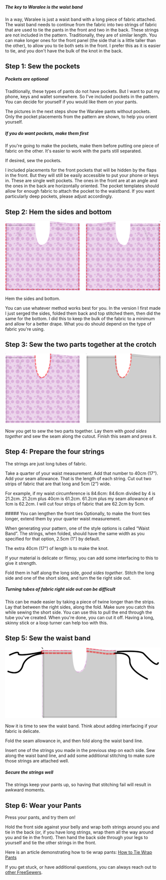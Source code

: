 
<Tip>

##### The key to Waralee is the waist band

In a way, Waralee is just a waist band with a long piece of fabric attached. The waist band needs to continue from the fabric into two strings of fabric that are used to tie the pants in the front and two in the back. These strings are not included in the pattern. Traditionally, they are of similar length. You can make longer ones for the front panel (the side that is a little taller than the other), to allow you to tie both sets in the front. I prefer this as it is easier to tie, and you don't have the bulk of the knot in the back.

</Tip>

## Step 1: Sew the pockets

<Note>

##### Pockets are optional
Traditionally, these types of pants do not have pockets. But I want to put my phone, keys and wallet somewhere. So I've included pockets in the pattern. You can decide for yourself if you would like them on your pants.

The pictures in the next steps show the Waralee pants without pockets. Only the pocket placements from the pattern are shown, to help you orient yourself.

##### If you do want pockets, make them first
If you're going to make the pockets, make them before putting one piece of fabric on the other. It's easier to work with the parts still separated.

</Note>

If desired, sew the pockets.

I included placements for the front pockets that will be hidden by the flaps in the front. But they will still be easily accessible to put your phone or keys in. These are single welt pockets. The ones in the front are at an angle and the ones in the back are horizontally oriented. The pocket templates should allow for enough fabric to attach the pocket to the waistband. If you want particularly deep pockets, please adjust accordingly.

## Step 2: Hem the sides and bottom

![Hem the sides and bottom](waralee-hem-sides-and-bottom.png)

Hem the sides and bottom.

You can use whatever method works best for you. In the version I first made I just serged the sides, folded them back and top stitched them, then did the same for the bottom. I did this to keep the bulk of the fabric to a minimum and allow for a better drape. What you do should depend on the type of fabric you're using.

## Step 3: Sew the two parts together at the crotch

![Lay the two parts on top of one another with good sides together. Sew the crotch seam](waralee-crotch-seam-no-pockets.png)

Now you get to sew the two parts together. Lay them with _good sides together_ and sew the seam along the cutout. Finish this seam and press it.

## Step 4: Prepare the four strings

The strings are just long tubes of fabric.

Take a quarter of your waist measurement. Add that number to 40cm (17”). Add your seam allowance. That is the length of each string. Cut out two strips of fabric that are that long and 5cm (2”) wide.

For example, if my waist circumference is 84.6cm: 84.6cm divided by 4 is 21.2cm. 21.2cm plus 40cm is 61.2cm. 61.2cm plus my seam allowance of 1cm is 62.2cm. I will cut four strips of fabric that are 62.2cm by 5cm.

<Note>
##### You can lengthen the front ties
Optionally, to make the front ties longer, extend them by your quarter waist measurement.

When generating your pattern, one of the style options is called “Waist Band”. The strings, when folded, should have the same width as you specified for that option, 2.5cm (1") by default.

The extra 40cm (17") of length is to make the knot.

If your material is delicate or flimsy, you can add some interfacing to this to give it strength.

</Note>

Fold them in half along the long side, _good sides together_. Stitch the long side and one of the short sides, and turn the tie right side out.

<Tip>

##### Turning tubes of fabric right side out can be difficult

This can be made easier by taking a piece of twine longer than the strips. Lay that between the right sides, along the fold. Make sure you catch this while sewing the short side. You can use this to pull the end through the tube you've created. When you're done, you can cut it off. Having a long, skinny stick or a loop turner can help too with this.

## Step 5: Sew the waist band

![Lay the two parts on top of one another with good sides together. Sew the crotch seam](waralee-waist-band-no-pockets.png)

Now it is time to sew the waist band. Think about adding interfacing if your fabric is delicate.

Fold the seam allowance in, and then fold along the waist band line.

Insert one of the strings you made in the previous step on each side. Sew along the waist band line, and add some additional stitching to make sure those strings are attached well.

<Tip>

##### Secure the strings well

The strings keep your pants up, so having that stitching fail will result in awkward moments.

</Tip>

## Step 6: Wear your Pants

Press your pants, and try them on!

Hold the front side against your belly and wrap both strings around you and tie in the back (or, if you have long strings, wrap them all the way around you and tie in the front). Then hand the back side through your legs to yourself and tie the other strings in the front.

Here is an article demonstrating how to tie wrap pants: [How to Tie Wrap Pants](https://www.wikihow.com/Tie-Wrap-Pants "External link")

If you get stuck, or have additional questions, you can always reach out to [other FreeSewers](https://chat.freesewing.org/).

